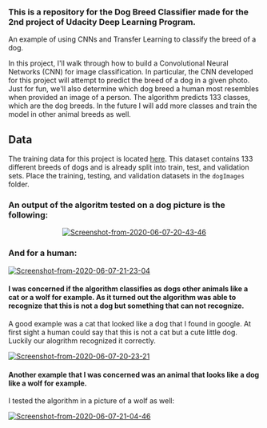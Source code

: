 ### This is a repository for the Dog Breed Classifier made for the 2nd project of Udacity Deep Learning Program.

An example of using CNNs and Transfer Learning to classify the breed of a dog.

In this project, I'll walk through how to build a Convolutional Neural Networks (CNN) for image classification. 
In particular, the CNN developed for this project will attempt to predict the breed of a dog in a given photo. 
Just for fun, we'll also determine which dog breed a human most resembles when provided an image of a person.
The algorithm predicts 133 classes, which are the dog breeds. In the future I will add more classes and train the model in other animal breeds as well.
## Data

The training data for this project is located [here](https://s3-us-west-1.amazonaws.com/udacity-aind/dog-project/dogImages.zip). This dataset contains 133 different breeds of dogs and is already split into train, test, and validation sets. 
Place the training, testing, and validation datasets in the `dogImages` folder.

### An output of the algoritm tested on a dog picture is the following:
<center><a href="https://imgbb.com/"><img src="https://i.ibb.co/LRQy0VC/Screenshot-from-2020-06-07-20-43-46.png" alt="Screenshot-from-2020-06-07-20-43-46" border="0"></a></center>

### And for a human:

<a href="https://imgbb.com/"><img src="https://i.ibb.co/94xHfT7/Screenshot-from-2020-06-07-21-23-04.png" alt="Screenshot-from-2020-06-07-21-23-04" border="0"></a>

#### I was concerned if the algorithm classifies as dogs other animals like a cat or a wolf for example. As it turned out the algorithm was able to recognize that this is not a dog but something that can not recognize.
A good example was a cat that looked like a dog that I found in google. At first sight a human could say that this is not a cat but a cute little dog. Luckily our alogrithm recognized it correctly.

<a href="https://imgbb.com/"><img src="https://i.ibb.co/2n7Cmwc/Screenshot-from-2020-06-07-20-23-21.png" alt="Screenshot-from-2020-06-07-20-23-21" border="0"></a>

#### Another example that I was concerned was an animal that looks like a dog like a wolf for example. 
I tested the algorithm in a picture of a wolf as well:

<a href="https://imgbb.com/"><img src="https://i.ibb.co/Njjgq0s/Screenshot-from-2020-06-07-21-04-46.png" alt="Screenshot-from-2020-06-07-21-04-46" border="0"></a><br />
